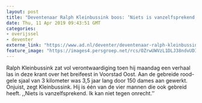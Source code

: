 ```yaml
---
layout: post
title: "Deventenaar Ralph Kleinbussink boos: ‘Niets is vanzelfsprekend, breien is geen typische vrouwenhobby’"
date: Thu, 11 Apr 2019 09:43:51 GMT
categories: 
- overijssel 
- deventer 
externe_link: "https://www.ad.nl/deventer/deventenaar-ralph-kleinbussink-boos-niets-is-vanzelfsprekend-breien-is-geen-typische-vrouwenhobby~aa030444/"
feature_image: "https://images4.persgroep.net/rcs/OZrwUWVzL1DLJ38ndvUDIZ-PGkM/diocontent/145248858/_fitwidth/400/?appId=21791a8992982cd8da851550a453bd7f&quality=0.7"
---
```


Ralph Kleinbussink zat vol verontwaardiging toen hij maandag een verhaal las in deze krant over het breifeest in Voorstad Oost. Aan de gebreide rood-gele sjaal van 3 kilometer was 3,5 jaar lang door 150 dames aan gewerkt. Onjuist, zegt Kleinbussink. Hij is één van de vier mannen die ook gebreid heeft. ,,Niets is vanzelfsprekend. Ik kan niet tegen onrecht.’’
